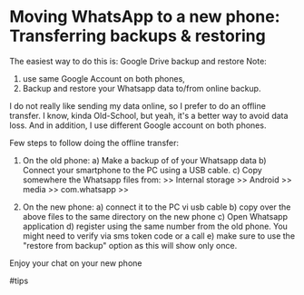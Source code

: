 # Moving WhatsApp to a new phone: Transferring backups & restoring

The easiest way to do this is: Google Drive backup and restore
Note:
1. use same Google Account on both phones,
2. Backup and restore your Whatsapp data to/from online backup. 


I do not really like sending my data online, so I prefer to do an offline transfer. I know, kinda Old-School, but yeah, it's a better way to avoid data loss. And in addition, I use different Google account on both phones. 

Few steps to follow doing the offline transfer: 
1. On the old phone:
  a) Make a backup of of your Whatsapp data
  b) Connect your smartphone to the PC using a USB cable.
  c) Copy somewhere the Whatsapp files from: >> Internal storage >> Android >> media >> com.whatsapp >> 

2. On the new phone:
  a) connect it to the PC vi usb cable
  b) copy over the above files to the same directory on the new phone
  c) Open Whatsapp application
  d) register using the same number from the old phone. You might need to verify via sms token code or a call
  e) make sure to use the "restore from backup" option as this will show only once.

Enjoy your chat on your new phone

#tips